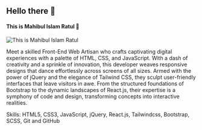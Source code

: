 ## Hello there 👋
#### This is Mahibul Islam Ratul 🥰
![This is Mahibul Islam Ratul](https://scontent.fdac138-2.fna.fbcdn.net/v/t39.30808-6/310691214_412385231090721_4995987944581635509_n.png?_nc_cat=103&ccb=1-7&_nc_sid=e3f864&_nc_eui2=AeHAfNYx0DJHhv6VVidpzE3nsjf2w_1ViNOyN_bD_VWI087EE9K4ojEgBrjGomVjomWvZb1h_IwzS3Gt2tQ9pPHV&_nc_ohc=VNvZJPBN1HYAX9LFmL_&_nc_ht=scontent.fdac138-2.fna&oh=00_AfBGqViILeQvflJyjtFjrxqczLDeCI8MBDBUMRQUBIsMtg&oe=64E439FD)

Meet a skilled Front-End Web Artisan who crafts captivating digital experiences with a palette of HTML, CSS, and JavaScript. With a dash of creativity and a sprinkle of innovation, this developer weaves responsive designs that dance effortlessly across screens of all sizes. Armed with the power of jQuery and the elegance of Tailwind CSS, they sculpt user-friendly interfaces that leave visitors in awe. From the structured foundations of Bootstrap to the dynamic landscapes of React.js, their expertise is a symphony of code and design, transforming concepts into interactive realities.

Skills: HTML5, CSS3, JavaScript, jQuery, React.js, Tailwindcss, Bootstrap, SCSS, Git and GitHub

 





